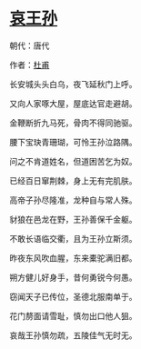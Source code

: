 # [哀王孙](http://so.gushiwen.org/view_10415.aspx)

朝代：唐代

作者：[杜甫](http://so.gushiwen.org/author_474.aspx)

长安城头头白乌，夜飞延秋门上呼。

又向人家啄大屋，屋底达官走避胡。

金鞭断折九马死，骨肉不得同驰驱。

腰下宝玦青珊瑚，可怜王孙泣路隅。

问之不肯道姓名，但道困苦乞为奴。

已经百日窜荆棘，身上无有完肌肤。

高帝子孙尽隆准，龙种自与常人殊。

豺狼在邑龙在野，王孙善保千金躯。

不敢长语临交衢，且为王孙立斯须。

昨夜东风吹血腥，东来橐驼满旧都。

朔方健儿好身手，昔何勇锐今何愚。

窃闻天子已传位，圣德北服南单于。

花门剺面请雪耻，慎勿出口他人狙。

哀哉王孙慎勿疏，五陵佳气无时无。


